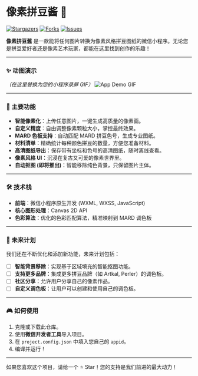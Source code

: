 # 像素拼豆酱 🎨

[![Stargazers](https://img.shields.io/github/stars/YOUR_USERNAME/YOUR_REPO?style=flat-square&logo=github&label=Stars)](https://github.com/YOUR_USERNAME/YOUR_REPO/stargazers)
[![Forks](https://img.shields.io/github/forks/YOUR_USERNAME/YOUR_REPO?style=flat-square&logo=github&label=Forks)](https://github.com/YOUR_USERNAME/YOUR_REPO/network/members)
[![Issues](https://img.shields.io/github/issues/YOUR_USERNAME/YOUR_REPO?style=flat-square&logo=github&label=Issues)](https://github.com/YOUR_USERNAME/YOUR_REPO/issues)

**像素拼豆酱** 是一款能将任何图片转换为像素风格拼豆图纸的微信小程序。无论您是拼豆爱好者还是像素艺术玩家，都能在这里找到创作的乐趣！

---

### ✨ 动图演示

*（在这里替换为您的小程序录屏 GIF）*
![App Demo GIF](httpshttps://via.placeholder.com/600x400.gif?text=App+Demo+Here)

---

### 🚀 主要功能

*   **智能像素化**：上传任意图片，一键生成高质量的像素画。
*   **自定义精度**：自由调整像素颗粒大小，掌控最终效果。
*   **MARD 色板支持**：自动匹配 MARD 拼豆色号，生成专业图纸。
*   **材料清单**：精确统计每种颜色拼豆的数量，方便您准备材料。
*   **高清图纸导出**：保存带有坐标和色号的高清图纸，随时离线查看。
*   **像素风格 UI**：沉浸在复古又可爱的像素世界里。
*   **自动抠图 (即将推出)**：智能移除纯色背景，只保留图片主体。

---

### 🛠️ 技术栈

*   **前端**：微信小程序原生开发 (WXML, WXSS, JavaScript)
*   **核心图形处理**：Canvas 2D API
*   **色彩算法**：优化的色彩匹配算法，精准映射到 MARD 调色板

---

### 🔮 未来计划

我们还在不断优化和添加新功能，未来计划包括：

*   [ ] **智能背景移除**：实现基于区域填充的智能抠图功能。
*   [ ] **支持更多品牌**：集成更多拼豆品牌（如 Artkal, Perler）的调色板。
*   [ ] **社区分享**：允许用户分享自己的像素作品。
*   [ ] **自定义调色板**：让用户可以创建和使用自己的调色板。

---

### 🎮 如何使用

1.  克隆或下载此仓库。
2.  使用**微信开发者工具**导入项目。
3.  在 `project.config.json` 中填入您自己的 `appid`。
4.  编译并运行！

---

如果您喜欢这个项目，请给一个 ⭐️ Star！您的支持是我们前进的最大动力！
